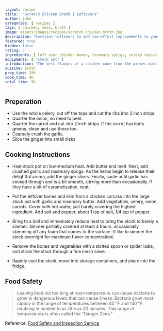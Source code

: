 ```yaml
---
layout: recipe
title:  "Scratch Chicken Broth | Leftovers"
author: john
categories: [ recipes ]
tags: [ chicken, meat, broth ]
image: assets/images/recipes/scratch.chicken.broth.jpg
description: "Revision leftovers to add low-effort improvements to your meals with a home made chicken broth | Leftovers Series"
featured: true
hidden: false
rating: 5
ingredients: [ left over chicken bones, rosemary sprigs, celery tops/ribs, onion, carrot, crushed garlic, sliced ginger, salt, pepper, water ]
equipments: [ 'stock pot' ]
introduction: "The best flavors of a chicken come from the pieces most people prefer to toss.  Rather than discard the bones, fat, and other perceived waste, I recommend preparing a chicken stock from scratch.  This is perfect to put together as you prepare a different meal since you can toss all of the odd bits from those ingrediants, into your chicken broth stock pot."
cuisine: broth
prep_time: 25M
cook_time: 4H
total_time: 5H
---
```


## Preperation

- Use the whole celery, cut off the tops and cut the ribs into 2 inch strips.
- Quarter the onion, no need to peel.
- Quarter the carrot and cut into 2 inch strips.  If the carrot has leafy greens, clean and use those too.
- Coarsely crush the garlic.
- Slice the ginger into small disks

## Cooking Instructions

- Heat stock pot on low-medium heat.  Add butter and melt.  Next, add crushed garlic and rosemary sprigs.  As the herbs begin to release their delightful aroma, add the ginger slices.  Finally, saute until garlic has cooked through and is a bit smooth, sitrring more than occasionally.  If they have a bit of caramelization, neat.

- Put the leftover bones and skin from a chicken carcass into the large stock pot with garlic and rosemary butter. Add vegetables, celery, onion, carrots.  Cover with hot water, just barely covering the highest ingredient.  Add salt and pepper, about 1 tsp of salt, 1/4 tsp of pepper.

- Bring to a boil and immediately reduce heat to bring the stock to barely a simmer.  Simmer partially covered at least 4 hours, occasionally skimming off any foam that comes to the surface.  (I like to simmer the stock overnight for maximum flavor concentration)

- Remove the bones and vegetables with a slotted spoon or spider ladle, and strain the stock through a fine mesh sieve.

- Rapidly cool the stock, move into storage containers, and place into the fridge.

## Food Safety

> Leaving food out too long at room temperature can cause bacteria to grow to dangerous levels that can cause illness. Bacteria grow most rapidly in the range of temperatures between 40 °F and 140 °F, doubling in number in as little as 20 minutes. This range of temperatures is often called the "Danger Zone."

Reference: [Food Safety and Inspection Service](https://www.fsis.usda.gov/wps/portal/fsis/topics/food-safety-education/get-answers/food-safety-fact-sheets/safe-food-handling/danger-zone-40-f-140-f/ct_index/!ut/p/a1/jZFdT4MwFIZ_DZelB8GFeUdIzIYOXBZdx83SQVuaQEvaKrpfL8yrmU3XJk3Oe54356O4xASXin5IQZ3UirZTXM72sIZZME8hK-bBIyzzt3XxlKYQb-5HYPcHkIc3-q-cBP7zZzcUuDOrdCVw2VPXIKm4xkQwh6iyAzMWE651jSzlzH0hTiuHbMOYGxOThk7Zhqq6lUpgUlMlmEFHrRiKAHEUTC8mldtLVbNPvMXleU8QjHeZh5tokeUhFNFv4MLSfoDrWxnHFq0-nH5ol6hDGI_zGcaZYcZ_N6PcONfbBw88GIbBF1qLlvmV7jy4ZGm0dZick7jvXsnxOVmAfOm2sU2-AYOx4tk!/#1)
